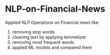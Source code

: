 # NLP-on-Financial-News

Applied NLP Operations on Financial news like
1. removing stop words
2. cleaning text by applying lemmetizer
3. removing most frequent words
4. applied ML models and compared them
